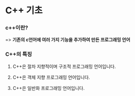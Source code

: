 # C++ 기초

### c++이란?

=> **기존의 c언어에 여러 가지 기능을 추가하여 만든 프로그래밍 언어**



### C++의 특징

1. C++은 절차 지향적이며 구조적 프로그래밍 언어입니다.

2. C++은 객체 지향 프로그래밍 언어입니다.

3. C++은 일반화 프로그래밍 언어입니다.

